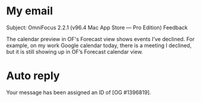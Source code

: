 # My email

Subject: OmniFocus 2.2.1 (v96.4 Mac App Store — Pro Edition) Feedback

The calendar preview in OF's Forecast view shows events I’ve declined. For example, on my work Google calendar today, there is a meeting I declined, but it is still showing up in OF’s Forecast calendar view.

# Auto reply

Your message has
been assigned an ID of [OG #1396819].
